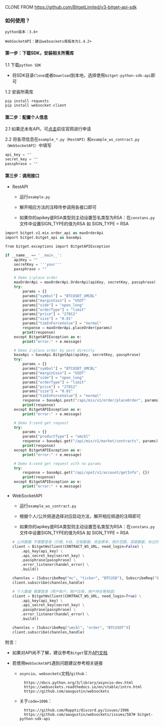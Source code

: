 CLONE FROM https://github.com/BitgetLimited/v3-bitget-api-sdk
### 如何使用？

`python版本：3.6+`

`WebSocketAPI：建议websockets库版本为1.4.2+`

#### 第一步：下载SDK，安装相关所需库

1.1 下载`python SDK`
* 将SDK目录`Clone`或者`Download`到本地，选择使用`bitget-python-sdk-api`即可

1.2 安装所需库
```python
pip install requests
pip install websocket-client
```

#### 第二步：配置个人信息

2.1 如果还未有API，可[点击](https://www.bitget.com/zh-CN/account/newapi)前往官网进行申请

2.2 将各项信息在`example_*.py（RestAPI）`和`example_ws_contract.py（WebSocketAPI）`中填写
```python
api_key = ""
secret_key = ""
passphrase = ""
```
#### 第三步：调用接口

* RestAPI

    * 运行`example.py`

    * 解开相应方法的注释传参调用各接口即可

    * 如果你的apikey是RSA类型则主动设置签名类型为RSA：在`constans.py`文件中设置SIGN_TYPE的值为RSA 如 SIGN_TYPE = RSA

```php
import bitget.v1.mix.order_api as maxOrderApi
import bitget.bitget_api as baseApi

from bitget.exceptions import BitgetAPIException

if __name__ == '__main__':
    apiKey = ""
    secretKey = '''your'''
    passphrase = ""

    # Demo 1:place order
    maxOrderApi = maxOrderApi.OrderApi(apiKey, secretKey, passphrase)
    try:
        params = {}
        params["symbol"] = "BTCUSDT_UMCBL"
        params["marginCoin"] = "USDT"
        params["side"] = "open_long"
        params["orderType"] = "limit"
        params["price"] = "27012"
        params["size"] = "0.01"
        params["timInForceValue"] = "normal"
        response = maxOrderApi.placeOrder(params)
        print(response)
    except BitgetAPIException as e:
        print("error:" + e.message)

    # Demo 2:place order by post directly
    baseApi = baseApi.BitgetApi(apiKey, secretKey, passphrase)
    try:
        params = {}
        params["symbol"] = "BTCUSDT_UMCBL"
        params["marginCoin"] = "USDT"
        params["side"] = "open_long"
        params["orderType"] = "limit"
        params["price"] = "27012"
        params["size"] = "0.01"
        params["timInForceValue"] = "normal"
        response = baseApi.post("/api/mix/v1/order/placeOrder", params)
        print(response)
    except BitgetAPIException as e:
        print("error:" + e.message)

    # Demo 3:send get request
    try:
        params = {}
        params["productType"] = "umcbl"
        response = baseApi.get("/api/mix/v1/market/contracts", params)
        print(response)
    except BitgetAPIException as e:
        print("error:" + e.message)

    # Demo 4:send get request with no params
    try:
        response = baseApi.get("/api/spot/v1/account/getInfo", {})
        print(response)
    except BitgetAPIException as e:
        print("error:" + e.message)
```
* WebSocketAPI

    * 运行`example_ws_contract.py`

    * 根据个人/公共频道选择对应启动方法，解开相应频道的注释即可

    * 如果你的apikey是RSA类型则主动设置签名类型为RSA：在`constans.py`文件中设置SIGN_TYPE的值为RSA 如 SIGN_TYPE = RSA

    ```python
    # 公共数据 不需要登录（行情，K线，交易数据，资金费率，限价范围，深度数据，标记价格等频道）
    client = BitgetWsClient(CONTRACT_WS_URL, need_login=False) \
        .api_key(api_key) \
        .api_secret_key(secret_key) \
        .passphrase(passphrase) \
        .error_listener(handel_error) \
        .build()

    channles = [SubscribeReq("mc", "ticker", "BTCUSD"), SubscribeReq("SP", "candle1W", "BTCUSDT")]
    client.subscribe(channles,handle)
    
    # 个人数据 需要登录（用户账户，用户交易，用户持仓等频道）
    client = BitgetWsClient(CONTRACT_WS_URL, need_login=True) \
        .api_key(api_key) \
        .api_secret_key(secret_key) \
        .passphrase(passphrase) \
        .error_listener(handel_error) \
        .build()

    channles = [SubscribeReq("umcbl", "order", "BTCUSDT")]
    client.subscribe(channles,handle)  
  
    ```

附言：

* 如果对API尚不了解，建议参考`Bitget`官方[API文档](https://bitgetlimited.github.io/apidoc/zh/spot/)

* 若使用`WebSocketAPI`遇到问题建议参考相关链接

    * `asyncio`、`websockets`文档/`github`：

            https://docs.python.org/3/library/asyncio-dev.html
            https://websockets.readthedocs.io/en/stable/intro.html
            https://github.com/aaugustin/websockets

    * 关于`code=1006`：

            https://github.com/Rapptz/discord.py/issues/1996
            https://github.com/aaugustin/websockets/issues/587# bitget-python-sdk-api
